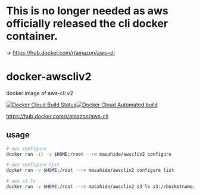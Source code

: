 # This is no longer needed as aws officially released the cli docker container.

-> https://hub.docker.com/r/amazon/aws-cli

# docker-awscliv2
docker image of aws-cli v2

[![Docker Cloud Build Status](https://img.shields.io/docker/cloud/build/masahide/awscliv2)](https://hub.docker.com/repository/docker/masahide/awscliv2)[![Docker Cloud Automated build](https://img.shields.io/docker/cloud/automated/masahide/awscliv2)](https://hub.docker.com/r/masahide/awscliv2/builds)


https://hub.docker.com/r/amazon/aws-cli


## usage

```bash
# aws configure
docker run -it -v $HOME:/root --rm masahide/awscliv2 configure

# aws configure list
docker run -v $HOME:/root --rm masahide/awscliv2 configure list

# aws s3 ls
docker run -v $HOME:/root --rm masahide/awscliv2 s3 ls s3://bucketname/...
```
